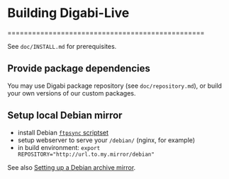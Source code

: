 # Building Digabi-Live
================================================

See `doc/INSTALL.md` for prerequisites.


## Provide package dependencies
You may use Digabi package repository (see `doc/repository.md`), or build your own versions of our custom packages.


## Setup local Debian mirror

 - install Debian [`ftpsync` scriptset](https://ftp-master.debian.org/ftpsync.tar.gz)
 - setup webserver to serve your `/debian/` (nginx, for example)
 - in build environment: `export REPOSITORY="http://url.to.my.mirror/debian"`

See also [Setting up a Debian archive 
mirror](https://www.debian.org/mirror/ftpmirror).
